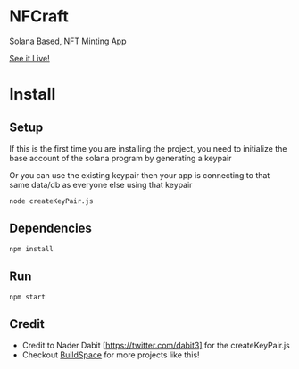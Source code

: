 # NFCraft

Solana Based, NFT Minting App 

[See it Live!](xxx)

# Install

## Setup

If this is the first time you are installing the project,
you need to initialize the base account of the solana program by generating a keypair

Or you can use the existing keypair then your app is connecting to that same data/db as everyone else using that keypair

```
node createKeyPair.js
```

## Dependencies

```
npm install
```

## Run

```
npm start
```

## Credit

- Credit to Nader Dabit [https://twitter.com/dabit3] for the createKeyPair.js
- Checkout [BuildSpace](https://buildspace.so/) for more projects like this!

